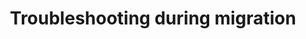 ---
title: Troubleshooting  during migration
summary: Some error results and troubleshooting ideas.
---